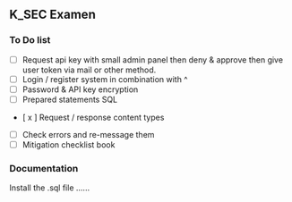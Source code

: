 ## K_SEC Examen

### To Do list

- [ ] Request api key with small admin panel then deny & approve then give user token via mail or other method.
- [ ] Login / register system in combination with ^
- [ ] Password & API key encryption
- [ ] Prepared statements SQL
- [ x ] Request / response content types
- [ ] Check errors and re-message them
- [ ] Mitigation checklist book

### Documentation

Install the .sql file ......
